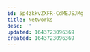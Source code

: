 ```yaml
---
id: 5p4zkkvZXFR-CdMEJSJMg
title: Networks
desc: ''
updated: 1643723096369
created: 1643723096369
---
```


